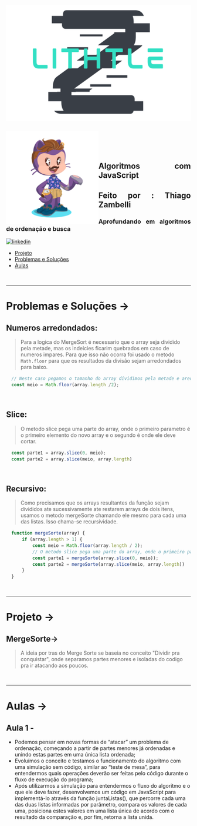 ![Alt text](assets/logoLithtleZ.svg)

&nbsp;


<img align="left" width="50%" style="margin-top:-20px" src="assets/eu.png">

</br>
</br>

<div dsplay="inline-block">

<h2 align="justify">Algoritmos com JavaScript</h2>
<h2 align="justify">Feito por : Thiago Zambelli</h2>
<h3 align="justify">Aprofundando em algoritmos de ordenação e busca</h3>
 
  <a href="https://www.linkedin.com/in/thiagozambelli">
    <img width="80px" src="https://i.ibb.co/RyZx12b/linkedin.png" alt="linkedin" style="vertical-align:top;">
  </a>
</div>

- [Projeto](#projeto)
- [Problemas e Soluções](#problemas__solucoes)
- [Aulas](#aulas)

&nbsp;

---

# Problemas e Soluções -> <div id='problemas__solucoe'></div>

## Numeros arredondados:
> Para a logica do MergeSort é necessario que o array seja dividido pela metade, mas os indeicies ficarim quebrados em caso de numeros impares. Para que isso não ocorra foi usado o metodo `Math.floor` para que os resultados da divisão sejam arredondados para baixo.
~~~JavaScript
  // Neste caso pegamos o tamanho do array dividimos pela metade e aredondamos o resultado.
  const meio = Math.floor(array.length /2);
~~~

&nbsp;

## Slice:
> O metodo slice pega uma parte do array, onde o primeiro parametro é o primeiro elemento do novo array e o segundo é onde ele deve cortar.
~~~JavaScript
  const parte1 = array.slice(0, meio);
  const parte2 = array.slice(meio, array.length)
~~~

&nbsp;

## Recursivo:
> Como precisamos que os arrays resultantes da função sejam divididos ate sucessivamente ate restarem arrays de dois itens, usamos o metodo mergeSorte chamando ele mesmo para cada uma das listas. Isso chama-se recursividade.
~~~JavaScript
  function mergeSorte(array) {
      if (array.length > 1) {
          const meio = Math.floor(array.length / 2);
          // O metodo slice pega uma parte do array, onde o primeiro parametro é o primeiro elemento do novo array e o segundo é onde ele deve cortar.
          const parte1 = mergeSorte(array.slice(0, meio));
          const parte2 = mergeSorte(array.slice(meio, array.length))
      }
  }
~~~

&nbsp;

---

# Projeto -> <div id='projeto'></div>

## MergeSorte->
> A ideia por tras do Merge Sorte se baseia no conceito "Dividir pra conquistar", onde separamos partes menores e isoladas do codigo pra ir atacando aos poucos.

&nbsp;

---

# Aulas -> <div id='aulas'></div>

## Aula 1 -

- Podemos pensar em novas formas de “atacar” um problema de ordenação, começando a partir de partes menores já ordenadas e unindo estas partes em uma única lista ordenada;
- Evoluímos o conceito e testamos o funcionamento do algoritmo com uma simulação sem código, similar ao “teste de mesa”, para entendermos quais operações deverão ser feitas pelo código durante o fluxo de execução do programa;
- Após utilizarmos a simulação para entendermos o fluxo do algoritmo e o que ele deve fazer, desenvolvemos um código em JavaScript para implementá-lo através da função juntaListas(), que percorre cada uma das duas listas informadas por parâmetro, compara os valores de cada uma, posiciona estes valores em uma lista única de acordo com o resultado da comparação e, por fim, retorna a lista unida.